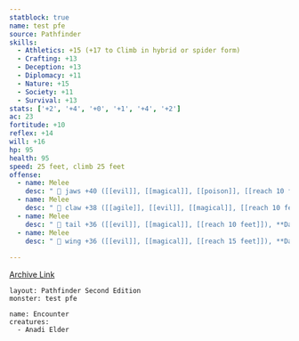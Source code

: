 ```yaml
---
statblock: true
name: test pfe
source: Pathfinder
skills:
  - Athletics: +15 (+17 to Climb in hybrid or spider form)
  - Crafting: +13
  - Deception: +13
  - Diplomacy: +11
  - Nature: +15
  - Society: +11
  - Survival: +13
stats: ['+2', '+4', '+0', '+1', '+4', '+2']
ac: 23
fortitude: +10
reflex: +14
will: +16
hp: 95
health: 95
speed: 25 feet, climb 25 feet
offense:
  - name: Melee
    desc: "  jaws +40 ([[evil]], [[magical]], [[poison]], [[reach 10 feet]]), **Damage** 44 (4d10+17) piercing plus 10 (2d6) evil and pit fiend venom."
  - name: Melee
    desc: "  claw +38 ([[agile]], [[evil]], [[magical]], [[reach 10 feet]]), **Damage** 32 (4d6+17) slashing plus 8 (2d6) evil."
  - name: Melee
    desc: "  tail +36 ([[evil]], [[magical]], [[reach 10 feet]]), **Damage** 45 (4d10+17) bludgeoning plus 7 (2d6) evil and [[Improved Grab]]."
  - name: Melee
    desc: "  wing +36 ([[evil]], [[magical]], [[reach 15 feet]]), **Damage** 32 (4d6+17) slashing plus 8 (2d6) evil."
  
---
```


[Archive Link](https://2e.aonprd.com/Monsters.aspx?ID=432)

```statblock
layout: Pathfinder Second Edition
monster: test pfe
```

```encounter-table
name: Encounter
creatures:
  - Anadi Elder
```